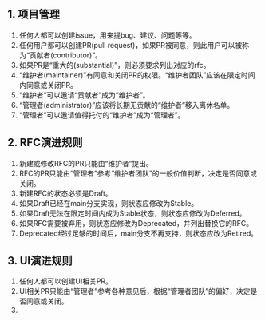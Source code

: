 ## 1. 项目管理
1. 任何人都可以创建issue，用来提bug、建议、问题等等。
2. 任何用户都可以创建PR(pull request)，如果PR被同意，则此用户可以被称为“贡献者(contributor)”。
3. 如果PR是“重大的(substantial)”，则必须要求列出对应的rfc。
4. “维护者(maintainer)”有同意和关闭PR的权限。“维护者团队”应该在限定时间内同意或关闭PR。
5. “维护者”可以邀请“贡献者”成为“维护者”。
6. “管理者(administrator)”应该将长期无贡献的“维护者”移入离休名单。
7. “管理者”可以邀请值得托付的“维护者”成为“管理者”。

## 2. RFC演进规则
1. 新建或修改RFC的PR只能由“维护者”提出。
2. RFC的PR只能由“管理者”参考“维护者团队”的一般价值判断，决定是否同意或关闭。
3. 新建RFC的状态必须是Draft。
4. 如果Draft已经在main分支实现，则状态应修改为Stable。
5. 如果Draft无法在限定时间内成为Stable状态，则状态应修改为Deferred。
6. 如果RFC需要被弃用，则状态应修改为Deprecated，并列出替换它的RFC。
7. Deprecated经过足够的时间后，main分支不再支持，则状态应改为Retired。

## 3. UI演进规则
1. 任何人都可以创建UI相关PR。
2. UI相关PR只能由“管理者”参考各种意见后，根据“管理者团队”的偏好，决定是否同意或关闭。
3. 
